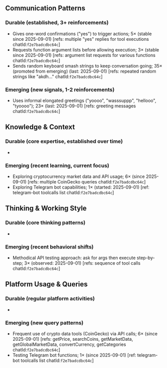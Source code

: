 ## Communication Patterns
### Durable (established, 3+ reinforcements)
- Gives one-word confirmations ("yes") to trigger actions; 5× (stable since 2025-09-01) [refs: multiple "yes" replies for tool executions chatId:`f2e7badcdbc64c`]
- Requests function argument lists before allowing execution; 3× (stable since 2025-09-01) [refs: argument list requests for various functions chatId:`f2e7badcdbc64c`]
- Sends random keyboard smash strings to keep conversation going; 35× (promoted from emerging) (last: 2025-09-01) [refs: repeated random strings like "akdh..." chatId:`f2e7badcdbc64c`]

### Emerging (new signals, 1-2 reinforcements)
- Uses informal elongated greetings ("yoooo", "wasssuppp", "hellooo", "tyoooo"); 23× (last: 2025-09-01) [refs: greeting messages chatId:`f2e7badcdbc64c`]

## Knowledge & Context
### Durable (core expertise, established over time)
- 

### Emerging (recent learning, current focus)
- Exploring cryptocurrency market data and API usage; 6× (since 2025-09-01) [refs: multiple CoinGecko queries chatId:`f2e7badcdbc64c`]
- Exploring Telegram bot capabilities; 1× (started: 2025-09-01) [ref: telegram-bot toolcalls list chatId:`f2e7badcdbc64c`]

## Thinking & Working Style
### Durable (core thinking patterns)
- 

### Emerging (recent behavioral shifts)
- Methodical API testing approach: ask for args then execute step-by-step; 3× (observed: 2025-09-01) [refs: sequence of tool calls chatId:`f2e7badcdbc64c`]

## Platform Usage & Queries
### Durable (regular platform activities)
- 

### Emerging (new query patterns)
- Frequent use of crypto data tools (CoinGecko) via API calls; 6× (since 2025-09-01) [refs: getPrice, searchCoins, getMarketData, getGlobalMarketData, convertCurrency, getCategories chatId:`f2e7badcdbc64c`]
- Testing Telegram bot functions; 1× (since 2025-09-01) [ref: telegram-bot toolcalls list chatId:`f2e7badcdbc64c`]
